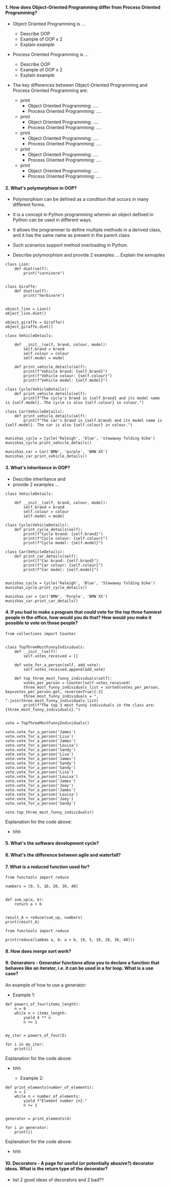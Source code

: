 #### 1. How does Object-Oriented Programming differ from Process Oriented Programming?

- Object Oriented Programming is ...
   - Describe OOP
   - Example of OOP x 2
   - Explain example 

- Process Oriented Programming is ...
   - Describe OOP
   - Example of OOP x 2
   - Explain example 

- The key differences between Object-Oriented Programming and Process Oriented Programming are:
   - print
      - Object Oriented Programming: .... 
      - Process Oriented Programming: ....
   - print
      - Object Oriented Programming: .... 
      - Process Oriented Programming: ....
   - print
      - Object Oriented Programming: .... 
      - Process Oriented Programming: ....
   - print
      - Object Oriented Programming: .... 
      - Process Oriented Programming: ....
   - print
      - Object Oriented Programming: .... 
      - Process Oriented Programming: ....

#### 2. What's polymorphism in OOP?
- Polymorphism can be defined as a condition that occurs in many different forms. 
- It is a concept in Python programming wherein an object defined in Python can be used in different ways. 
- It allows the programmer to define multiple methods in a derived class, and it has the same name as present in the parent class. 
- Such scenarios support method overloading in Python.

- Describe polymorphism and provide 2 examples ... Explain the exmaples

```commandline
class Lion:
    def diet(self):
        print("carnivore")


class Giraffe:
    def diet(self):
        print("herbivore")


object_lion = Lion()
object_lion.diet()

object_giraffe = Giraffe()
object_giraffe.diet()
```

```commandline
class VehicleDetails:

    def __init__(self, brand, colour, model):
        self.brand = brand
        self.colour = colour
        self.model = model

    def print_vehicle_details(self):
        print(f"Vehicle brand: {self.brand}")
        print(f"Vehicle colour: {self.colour}")
        print(f"Vehicle model: {self.model}")

class Cycle(VehicleDetails):
    def print_vehicle_details(self):
        print(f"The cycle's brand is {self.brand} and its model name is {self.model}. The cycle is also {self.colour} in colour.")

class Car(VehicleDetails):
    def print_vehicle_details(self):
        print(f"The car's brand is {self.brand} and its model name is {self.model}. The car is also {self.colour} in colour.")


munishas_cycle = Cycle('Raleigh', 'blue', 'stowaway folding bike')
munishas_cycle.print_vehicle_details()

munishas_car = Car('BMW', 'purple', 'BMW X5')
munishas_car.print_vehicle_details()
```


#### 3. What's inheritance in OOP?
- Describe inheritance and 
- provide 2 examples ...

```commandline
class VehicleDetails:

    def __init__(self, brand, colour, model):
        self.brand = brand
        self.colour = colour
        self.model = model

class Cycle(VehicleDetails):
    def print_cycle_details(self):
        print(f"Cycle brand: {self.brand}")
        print(f"Cycle colour: {self.colour}")
        print(f"Cycle model: {self.model}")

class Car(VehicleDetails):
    def print_car_details(self):
        print(f"Car brand: {self.brand}")
        print(f"Car colour: {self.colour}")
        print(f"Car model: {self.model}")


munishas_cycle = Cycle('Raleigh', 'Blue', 'Stowaway folding bike')
munishas_cycle.print_cycle_details()

munishas_car = Car('BMW', 'Purple', 'BMW X5')
munishas_car.print_car_details()
```

#### 4. If you had to make a program that could vote for the top three funniest people in the office, how would you do that? How would you make it possible to vote on those people?
```commandline
from collections import Counter


class TopThreeMostFunnyIndividuals:
    def __init__(self):
        self.votes_received = []

    def vote_for_a_person(self, add_vote):
        self.votes_received.append(add_vote)

    def top_three_most_funny_individuals(self):
        votes_per_person = Counter(self.votes_received)
        three_most_funny_individuals_list = sorted(votes_per_person, key=votes_per_person.get, reverse=True)[:3]
        three_most_funny_individuals = ", ".join(three_most_funny_individuals_list)
        print(f"The top 3 most funny individuals in the class are: {three_most_funny_individuals}.")


vote = TopThreeMostFunnyIndividuals()

vote.vote_for_a_person('James')
vote.vote_for_a_person('Lisa')
vote.vote_for_a_person('James')
vote.vote_for_a_person('Louisa')
vote.vote_for_a_person('Sandy')
vote.vote_for_a_person('Lisa')
vote.vote_for_a_person('James')
vote.vote_for_a_person('Sandy')
vote.vote_for_a_person('Sandy')
vote.vote_for_a_person('Lisa')
vote.vote_for_a_person('Louisa')
vote.vote_for_a_person('James')
vote.vote_for_a_person('Joey')
vote.vote_for_a_person('James')
vote.vote_for_a_person('Louisa')
vote.vote_for_a_person('Joey')
vote.vote_for_a_person('Sandy')

vote.top_three_most_funny_individuals()
```

Explanation for the code above:
- hhh


#### 5. What's the software development cycle?


#### 6. What's the difference between agile and waterfall?


#### 7. What is a reduced function used for?

```commandline
from functools import reduce

numbers = [0, 5, 10, 20, 30, 40]


def sum_up(a, b): 
    return a + b


result_A = reduce(sum_up, numbers) 
print(result_A)
```

```commandline
from functools import reduce

print(reduce(lambda a, b: a + b, [0, 5, 10, 20, 30, 40])) 
```

#### 8. How does merge sort work?


#### 9. Generators - Generator functions allow you to declare a function that behaves like an iterator, i.e. it can be used in a for loop. What is a use case?
An example of how to use a generator:
   - Example 1:
```commandline
def powers_of_four(items_length):
    n = 0
    while n < items_length:
        yield 4 ** n
        n += 1


my_iter = powers_of_four(5)

for i in my_iter:
    print(i)
```
Explanation for the code above:
- hhh

   - Example 2:
```commandline
def print_elements(number_of_elements):
    n = 1
    while n < number_of_elements:
        yield f"Element number {n}."
        n += 1


generator = print_elements(4)

for i in generator:
    print(i)

```

Explanation for the code above:
- hhh

#### 10. Decorators - A page for useful (or potentially abusive?) decorator ideas. What is the return type of the decorator?

- list 2 good ideas of decorators and 2 bad??